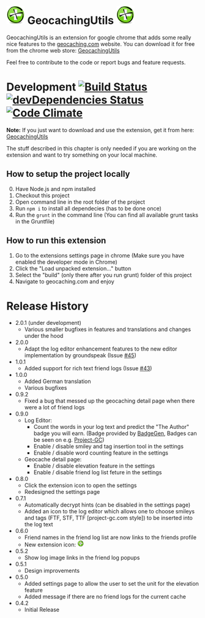 # ![](source/img/appIcon/appIcon48.png) GeocachingUtils ![](source/img/appIcon/appIcon48.png) 
GeocachingUtils is an extension for google chrome that adds some really nice features to the  [geocaching.com](http://www.geocaching.com) website. You can download it for free from the chrome web store: [GeocachingUtils](https://chrome.google.com/webstore/detail/geocaching-utils/aiddapoflafkbecobkoiakgagaijacaa)

Feel free to contribute to the code or report bugs and feature requests.

# Development [![Build Status](https://travis-ci.org/ControlTheBit/geocachingUtils.svg?branch=master)](https://travis-ci.org/ControlTheBit/geocachingUtils) [![devDependencies Status](https://david-dm.org/ControlTheBit/geocachingUtils/dev-status.svg)](https://david-dm.org/ControlTheBit/geocachingUtils?type=dev) [![Code Climate](https://codeclimate.com/github/ControlTheBit/geocachingUtils/badges/gpa.svg)](https://codeclimate.com/github/ControlTheBit/geocachingUtils)

**Note:** If you just want to download and use the extension, get it from here: [GeocachingUtils](https://chrome.google.com/webstore/detail/geocaching-utils/aiddapoflafkbecobkoiakgagaijacaa)

The stuff described in this chapter is only needed if you are working on the extension and want to try something on your local machine. 

## How to setup the project locally
0. Have Node.js and npm installed
1. Checkout this project
2. Open command line in the root folder of the project
3. Run `npm i` to install all dependecies (has to be done once)
4. Run the `grunt` in the command line (You can find all available grunt tasks in the Gruntfile)

## How to run this extension
1. Go to the extensions settings page in chrome (Make sure you have enabled the developer mode in Chrome)
2. Click the "Load unpacked extension..." button
3. Select the "build" (only there after you run grunt) folder of this project
4. Navigate to geocaching.com and enjoy

# Release History
- 2.0.1 (under development)
	- Various smaller bugfixes in features and translations and changes under the hood
- 2.0.0
	- Adapt the log editor enhancement features to the new editor implementation by groundspeak (Issue [#45](/../../issues/45))
- 1.0.1
	- Added support for rich text friend logs (Issue [#43](/../../issues/43))
- 1.0.0
	- Added German translation
	- Various bugfixes
- 0.9.2
	- Fixed a bug that messed up the geocaching detail page when there were a lot of friend logs
- 0.9.0
	- Log Editor:
		- Count the words in your log text and predict the "The Author" badge you will earn. (Badge provided by [BadgeGen](http://www.badgegen.com/), Badges can be seen on e.g. [Project-GC](http://www.project-gc.com/))
		- Enable / disable smiley and tag insertion tool in the settings
		- Enable / disable word counting feature in the settings
	- Geocache detail page:
		- Enable / disable elevation feature in the settings
		- Enable / disable friend log list feture in the settings
- 0.8.0
	- Click the extension icon to open the settings
	- Redesigned the settings page
- 0.7.1
	- Automatically decrypt hints (can be disabled in the settings page)
	- Added an icon to the log editor which allows one to choose smileys and tags (FTF, STF, TTF [project-gc.com style]) to be inserted into the log text
- 0.6.0
	- Friend names in the friend log list are now links to the friends profile
	- New extension icon: ![](source/img/appIcon/appIcon16.png) 
- 0.5.2
	- Show log image links in the friend log popups
- 0.5.1
	- Design improvements
- 0.5.0
	- Added settings page to allow the user to set the unit for the elevation feature
	- Added message if there are no friend logs for the current cache
- 0.4.2
	- Initial Release
